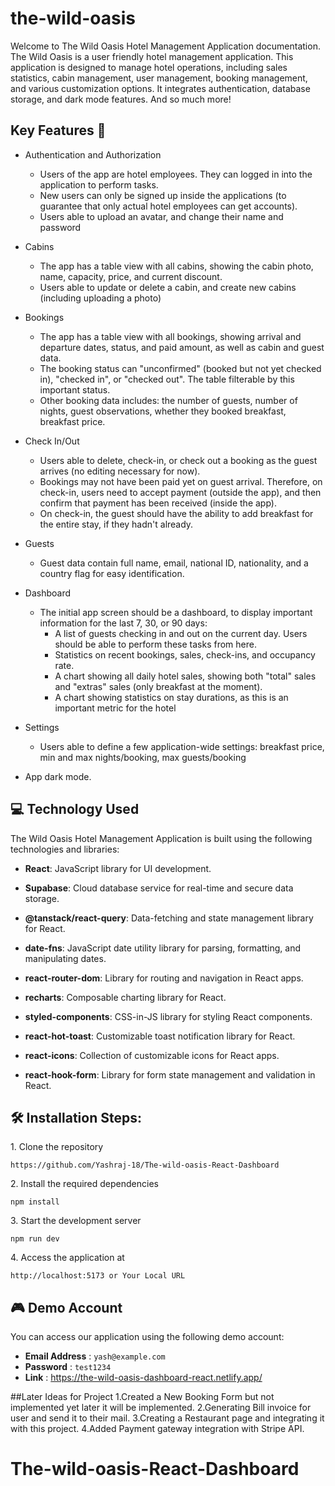 # the-wild-oasis

Welcome to The Wild Oasis Hotel Management Application documentation. The Wild Oasis is a user friendly hotel management application. This application is designed to manage hotel operations, including sales statistics, cabin management, user management, booking management, and various customization options. It integrates authentication, database storage, and dark mode features. And so much more!

## Key Features 📝

- Authentication and Authorization

  - Users of the app are hotel employees. They can logged in into the application to perform tasks.
  - New users can only be signed up inside the applications (to guarantee that only actual hotel employees can get accounts).
  - Users able to upload an avatar, and change their name and password

- Cabins

  - The app has a table view with all cabins, showing the cabin photo, name, capacity, price, and current discount.
  - Users able to update or delete a cabin, and create new cabins (including uploading a photo)

- Bookings

  - The app has a table view with all bookings, showing arrival and departure dates, status, and paid amount, as well as cabin and guest data.
  - The booking status can "unconfirmed" (booked but not yet checked in), "checked in", or "checked out". The table filterable by this important status.
  - Other booking data includes: the number of guests, number of nights, guest observations, whether they booked breakfast, breakfast price.

- Check In/Out

  - Users able to delete, check-in, or check out a booking as the guest arrives (no editing necessary for now).
  - Bookings may not have been paid yet on guest arrival. Therefore, on check-in, users need to accept payment (outside the app), and then confirm that payment has been received (inside the app).
  - On check-in, the guest should have the ability to add breakfast for the entire stay, if they hadn't already.

- Guests

  - Guest data contain full name, email, national ID, nationality, and a country flag for easy identification.

- Dashboard

  - The initial app screen should be a dashboard, to display important information for the last 7, 30, or 90 days:
    - A list of guests checking in and out on the current day. Users should be able to perform these tasks from here.
    - Statistics on recent bookings, sales, check-ins, and occupancy rate.
    - A chart showing all daily hotel sales, showing both "total" sales and "extras" sales (only breakfast at the moment).
    - A chart showing statistics on stay durations, as this is an important metric for the hotel

- Settings

  - Users able to define a few application-wide settings: breakfast price, min and max nights/booking, max guests/booking

- App dark mode.

## 💻 Technology Used

The Wild Oasis Hotel Management Application is built using the following technologies and libraries:

- **React**: JavaScript library for UI development.

- **Supabase**: Cloud database service for real-time and secure data storage.

- **@tanstack/react-query**: Data-fetching and state management library for React.

- **date-fns**: JavaScript date utility library for parsing, formatting, and manipulating dates.

- **react-router-dom**: Library for routing and navigation in React apps.

- **recharts**: Composable charting library for React.

- **styled-components**: CSS-in-JS library for styling React components.

- **react-hot-toast**: Customizable toast notification library for React.

- **react-icons**: Collection of customizable icons for React apps.

- **react-hook-form**: Library for form state management and validation in React.

## 🛠️ Installation Steps:

<p>1. Clone the repository</p>

```
https://github.com/Yashraj-18/The-wild-oasis-React-Dashboard
```

<p>2. Install the required dependencies </p>

```
npm install
```

<p>3. Start the development server</p>

```
npm run dev
```

<p>4. Access the application at</p>

```
http://localhost:5173 or Your Local URL
```

## 🎮 Demo Account

You can access our application using the following demo account:

- **Email Address** : `yash@example.com`
- **Password** : `test1234`
- **Link** : https://the-wild-oasis-dashboard-react.netlify.app/

##Later Ideas for Project
1.Created a New Booking Form but not implemented yet later it will be implemented.
2.Generating Bill invoice for user and send it to their mail.
3.Creating a Restaurant page and integrating it with this project.
4.Added Payment gateway integration with Stripe API.
# The-wild-oasis-React-Dashboard
